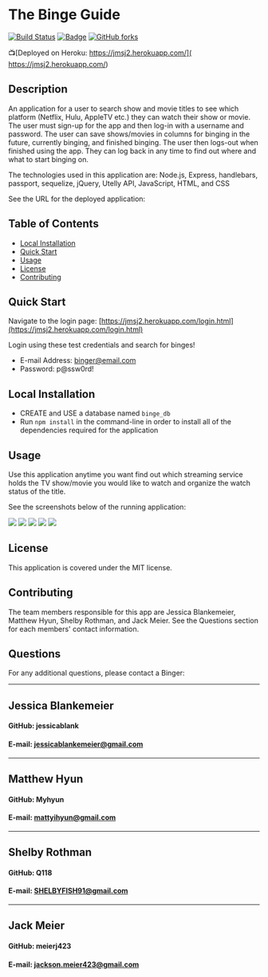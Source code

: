 # The Binge Guide
[![Build Status](https://travis-ci.org/jessicablank/jmsj.svg?branch=master)](https://travis-ci.org/jessicablank/jmsj)
[![Badge](https://img.shields.io/badge/License-MIT-black.svg)](https://opensource.org/licenses/MIT)
[![GitHub forks](https://img.shields.io/github/forks/jessicablank/jmsj)](https://github.com/jessicablank/jmsj/network)

 
 📺[Deployed on Heroku:  https://jmsj2.herokuapp.com/]( https://jmsj2.herokuapp.com/)

## Description 

An application for a user to search show and movie titles to see which platform (Netflix, Hulu, AppleTV etc.) they can watch their show or movie. The user must sign-up for the app and then log-in with a username and password. The user can save shows/movies in columns for binging in the future, currently binging, and finished binging. The user then logs-out when finished using the app. They can log back in any time to find out where and what to start binging on.

The technologies used in this application are:
Node.js, Express, handlebars, passport, sequelize, jQuery, Utelly API, JavaScript, HTML, and CSS

See the URL for the deployed application:

## Table of Contents

* [Local Installation](#local-installation)
* [Quick Start](#quick-start)
* [Usage](#usage)
* [License](#license)
* [Contributing](#contributing)

## Quick Start

Navigate to the login page: [https://jmsj2.herokuapp.com/login.html](https://jmsj2.herokuapp.com/login.html)

Login using these test credentials and search for binges!
* E-mail Address: binger@email.com
* Password: p@ssw0rd!

## Local Installation

- CREATE and USE a database named ```binge_db```
- Run ```npm install``` in the command-line in order to install all of the dependencies required for the application

## Usage 

Use this application anytime you want find out which streaming service holds the TV show/movie you would like to watch and organize the watch status of the title.

See the screenshots below of the running application:

![](assets/sign-up-form.png)
![](assets/empty-search.js.png)
![](assets/filled-search.js.png)
![](assets/initial-playlist.png)
![](assets/final-playlist.png)

## License

This application is covered under the MIT license.

## Contributing

The team members responsible for this app are Jessica Blankemeier, Matthew Hyun, Shelby Rothman, and Jack Meier. See the Questions section for each members' contact information.

## Questions

For any additional questions, please contact a Binger:

------------------------------------------
## Jessica Blankemeier
#### GitHub: jessicablank
#### E-mail: jessicablankemeier@gmail.com
------------------------------------------
## Matthew Hyun
#### GitHub: Myhyun
#### E-mail: mattyihyun@gmail.com
------------------------------------------
## Shelby Rothman
#### GitHub: Q118
#### E-mail: SHELBYFISH91@gmail.com
------------------------------------------
## Jack Meier
#### GitHub: meierj423
#### E-mail: jackson.meier423@gmail.com


